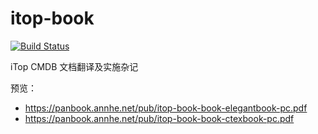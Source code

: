 # itop-book

[![Build Status](https://ci.annhe.net/api/badges/annProg/itop-book/status.svg)](https://ci.annhe.net/annProg/itop-book)

iTop CMDB 文档翻译及实施杂记

预览：
- https://panbook.annhe.net/pub/itop-book-book-elegantbook-pc.pdf
- https://panbook.annhe.net/pub/itop-book-book-ctexbook-pc.pdf